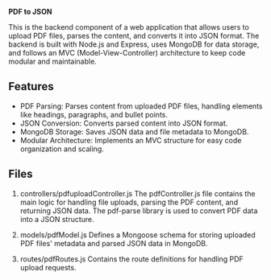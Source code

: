 <b>PDF to JSON</b>

This is the backend component of a web application that allows users to upload PDF files, 
parses the content, and converts it into JSON format. The backend is built with Node.js and Express,
uses MongoDB for data storage, and follows an MVC (Model-View-Controller) architecture to
keep code modular and maintainable.


Features
---------

* PDF Parsing: Parses content from uploaded PDF files, handling elements like headings, paragraphs,
and bullet points.
* JSON Conversion: Converts parsed content into JSON format.
* MongoDB Storage: Saves JSON data and file metadata to MongoDB.
* Modular Architecture: Implements an MVC structure for easy code organization and scaling.

Files
-----

1. controllers/pdfuploadController.js
The pdfController.js file contains the main logic for handling file uploads,
parsing the PDF content, and returning JSON data. The pdf-parse library is used to
convert PDF data into a JSON structure.

2. models/pdfModel.js
Defines a Mongoose schema for storing uploaded PDF files' metadata and parsed
JSON data in MongoDB.

3. routes/pdfRoutes.js
Contains the route definitions for handling PDF upload requests.
